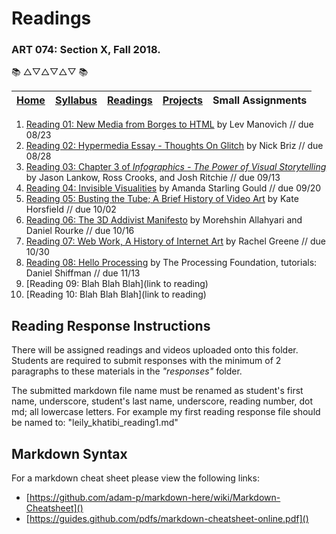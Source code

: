# Readings
### ART 074: Section X, Fall 2018.

:books: △▽△▽△▽ :books:

[Home](https://github.com/fewnew/art74-fall2018) | [Syllabus](https://github.com/fewnew/art74-fall2018/blob/master/syllabus.md#syllabus) | [Readings](https://github.com/fewnew/art74-fall2018/tree/master/Readings) | [Projects](https://github.com/fewnew/art74-fall2018/tree/master/projects) | Small Assignments
--- | --- | --- | --- | ---

1. [Reading 01: New Media from Borges to HTML](https://github.com/fewnew/art74-fall2018/blob/master/Readings/reading1/Manovich%2C%20Lev%20-%20New%20Media%20from%20Borges%20to%20HTML(excerpt).pdf) by Lev Manovich // due 08/23
2. [Reading 02: Hypermedia Essay - Thoughts On Glitch](http://nickbriz.com/thoughtsonglitchart/) by Nick Briz // due 08/28
3. [Reading 03: Chapter 3 of *Infographics - The Power of Visual Storytelling*](https://github.com/fewnew/art74-fall2018/blob/master/Readings/reading3/Infographics_The_Power_of_Visual_Storytelling_----_(Chapter_03_The_Visual_Storytelling_Spectrum_An_Objective_Approach).pdf) by Jason Lankow, Ross Crooks, and Josh Ritchie // due 09/13
4. [Reading 04: Invisible Visualities](https://github.com/fewnew/art74-fall2018/blob/master/Readings/reading4/InvisibleVisualities.pdf) by Amanda Starling Gould // due 09/20
5. [Reading 05: Busting the Tube; A Brief History of Video Art](https://github.com/fewnew/art74-fall2018/blob/master/Readings/reading5/Kate%20Horsfield%20-%20Busting%20the%20Tube%3B%20A%20Brief%20History%20of%20Video%20Art.pdf) by Kate Horsfield // due 10/02
6. [Reading 06: The 3D Addivist Manifesto](https://github.com/fewnew/art74-fall2018/blob/master/Readings/reading6/The_3D_Additivist_Manifesto.pdf) by Morehshin Allahyari and Daniel Rourke // due 10/16
7. [Reading 07: Web Work, A History of Internet Art](https://github.com/fewnew/art74-fall2018/blob/master/Readings/reading7/Greene%2C%20Rachel%20-%20Web%20Work%2C%20A%20History%20of%20Internet%20Art.pdf) by Rachel Greene // due 10/30
8. [Reading 08: Hello Processing](https://hello.processing.org/) by The Processing Foundation, tutorials: Daniel Shiffman // due 11/13
9. [Reading 09: Blah Blah Blah](link to reading)
10. [Reading 10: Blah Blah Blah](link to reading)

## Reading Response Instructions
There will be assigned readings and videos uploaded onto this folder. Students are required to submit responses with the minimum of 2 paragraphs to these materials in the *"responses"* folder.

The submitted markdown file name must be renamed as student's first name, underscore, student's last name, underscore, reading number, dot md; all lowercase letters. For example my first reading response file should be named to: "leily_khatibi_reading1.md"

## Markdown Syntax

For a markdown cheat sheet please view the following links:
* [https://github.com/adam-p/markdown-here/wiki/Markdown-Cheatsheet]()
* [https://guides.github.com/pdfs/markdown-cheatsheet-online.pdf]()
